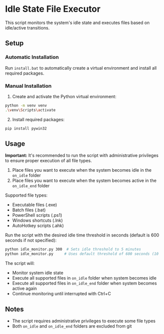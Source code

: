 # Idle State File Executor

This script monitors the system's idle state and executes files based on idle/active transitions.

## Setup

### Automatic Installation

Run `install.bat` to automatically create a virtual environment and install all required packages.

### Manual Installation

1. Create and activate the Python virtual environment:

```bash
python -m venv venv
.\venv\Scripts\activate
```

2. Install required packages:

```bash
pip install pywin32
```

## Usage

**Important:** It's recommended to run the script with administrative privileges to ensure proper execution of all file types.

1. Place files you want to execute when the system becomes idle in the `on_idle` folder
2. Place files you want to execute when the system becomes active in the `on_idle_end` folder

Supported file types:

-   Executable files (.exe)
-   Batch files (.bat)
-   PowerShell scripts (.ps1)
-   Windows shortcuts (.lnk)
-   AutoHotkey scripts (.ahk)

Run the script with the desired idle time threshold in seconds (default is 600 seconds if not specified):

```bash
python idle_monitor.py 300  # Sets idle threshold to 5 minutes
python idle_monitor.py     # Uses default threshold of 600 seconds (10 minutes)
```

The script will:

-   Monitor system idle state
-   Execute all supported files in `on_idle` folder when system becomes idle
-   Execute all supported files in `on_idle_end` folder when system becomes active again
-   Continue monitoring until interrupted with Ctrl+C

## Notes

-   The script requires administrative privileges to execute some file types
-   Both `on_idle` and `on_idle_end` folders are excluded from git
